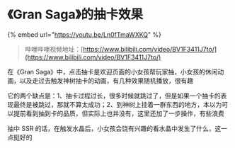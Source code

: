 # 《Gran Saga》的抽卡效果

{% embed url="https://youtu.be/Ln0fTmaWXKQ" %}

> 哔哩哔哩视频地址：[https://www.bilibili.com/video/BV1F3411J7to/](https://www.bilibili.com/video/BV1F3411J7to/)

在《Gran Saga》中，点击抽卡是欢迎页面的小女孩帮玩家抽，小女孩的休闲动画，以及走过去触发神树抽卡的动画，有几种效果随机播放，很有趣

它的两个缺点是：1、抽卡过程过长，很多时候就跳过了，但是如果一个抽卡的表现最终是被跳过，那就不算太成功；2、到神树上挂着一群东西的地方，本以为可以提前看到抽到卡的品质，但实际上也并没有，这里还加了一步操作，有些浪费

抽中 SSR 的话，在触发水晶后，小女孩会饶有兴趣的看水晶中发生了什么，这一点挺好的
